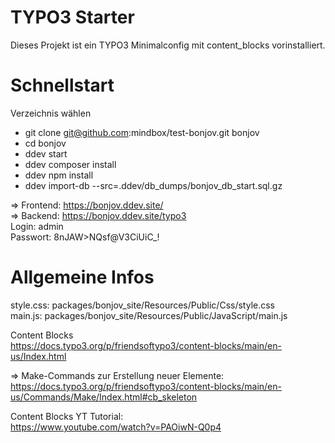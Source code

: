 # TYPO3 Starter

Dieses Projekt ist ein TYPO3 Minimalconfig mit content_blocks vorinstalliert.  

# Schnellstart

Verzeichnis wählen
- git clone git@github.com:mindbox/test-bonjov.git bonjov
- cd bonjov
- ddev start
- ddev composer install
- ddev npm install
- ddev import-db --src=.ddev/db_dumps/bonjov_db_start.sql.gz

=> Frontend: https://bonjov.ddev.site/  
=> Backend: https://bonjov.ddev.site/typo3  
Login: admin  
Passwort: 8nJAW>NQsf@V3CiUiC_!  

# Allgemeine Infos

style.css: packages/bonjov_site/Resources/Public/Css/style.css  
main.js: packages/bonjov_site/Resources/Public/JavaScript/main.js

Content Blocks  
https://docs.typo3.org/p/friendsoftypo3/content-blocks/main/en-us/Index.html

=> Make-Commands zur Erstellung neuer Elemente:  
https://docs.typo3.org/p/friendsoftypo3/content-blocks/main/en-us/Commands/Make/Index.html#cb_skeleton

Content Blocks YT Tutorial:  
https://www.youtube.com/watch?v=PAOiwN-Q0p4